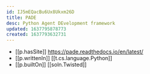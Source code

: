 ```yaml
---
id: IJ5mEQacBu6Ux8Ukxm26D
title: PADE
desc: Python Agent DEvelopment framework
updated: 1637795878773
created: 1637793632731
---
```




- [[p.hasSite]] https://pade.readthedocs.io/en/latest/
- [[p.writtenIn]] [[t.cs.language.Python]]
- [[p.builtOn]] [[soln.Twisted]]
